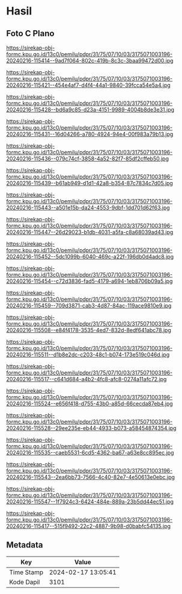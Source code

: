 # Hasil

## Foto C Plano

https://sirekap-obj-formc.kpu.go.id/13c0/pemilu/pdpr/31/75/07/10/03/3175071003196-20240216-115414--9ad7f064-802c-419b-8c3c-3baa99472d00.jpg

https://sirekap-obj-formc.kpu.go.id/13c0/pemilu/pdpr/31/75/07/10/03/3175071003196-20240216-115421--454e4af7-d4f4-44a1-9840-39fcca54e5a4.jpg

https://sirekap-obj-formc.kpu.go.id/13c0/pemilu/pdpr/31/75/07/10/03/3175071003196-20240216-115428--bd6a9c85-d23a-4151-9989-4004b8de3e31.jpg

https://sirekap-obj-formc.kpu.go.id/13c0/pemilu/pdpr/31/75/07/10/03/3175071003196-20240216-115431--16d04266-a780-4924-94e4-00f983a79b13.jpg

https://sirekap-obj-formc.kpu.go.id/13c0/pemilu/pdpr/31/75/07/10/03/3175071003196-20240216-115436--079c74cf-3858-4a52-82f7-85df2cffeb50.jpg

https://sirekap-obj-formc.kpu.go.id/13c0/pemilu/pdpr/31/75/07/10/03/3175071003196-20240216-115439--b61ab949-d1d1-42a8-b354-87c7834c7d05.jpg

https://sirekap-obj-formc.kpu.go.id/13c0/pemilu/pdpr/31/75/07/10/03/3175071003196-20240216-115443--a501e15b-da24-4553-9dbf-1dd701d62f63.jpg

https://sirekap-obj-formc.kpu.go.id/13c0/pemilu/pdpr/31/75/07/10/03/3175071003196-20240216-115447--26d29023-b1db-4031-a5fa-c8a68039ad43.jpg

https://sirekap-obj-formc.kpu.go.id/13c0/pemilu/pdpr/31/75/07/10/03/3175071003196-20240216-115452--5dc1099b-6040-469c-a22f-196db0d4adc8.jpg

https://sirekap-obj-formc.kpu.go.id/13c0/pemilu/pdpr/31/75/07/10/03/3175071003196-20240216-115454--c72d3836-fad5-4179-a694-1eb8706b09a5.jpg

https://sirekap-obj-formc.kpu.go.id/13c0/pemilu/pdpr/31/75/07/10/03/3175071003196-20240216-115459--709d3871-cab3-4d87-84ac-119ace9810e9.jpg

https://sirekap-obj-formc.kpu.go.id/13c0/pemilu/pdpr/31/75/07/10/03/3175071003196-20240216-115508--e84f4178-3535-4ed7-832d-8edf641abc78.jpg

https://sirekap-obj-formc.kpu.go.id/13c0/pemilu/pdpr/31/75/07/10/03/3175071003196-20240216-115511--d1b8e2dc-c203-48c1-b074-173e519c046d.jpg

https://sirekap-obj-formc.kpu.go.id/13c0/pemilu/pdpr/31/75/07/10/03/3175071003196-20240216-115517--c641d684-a4b2-4fc8-afc8-0274a11afc72.jpg

https://sirekap-obj-formc.kpu.go.id/13c0/pemilu/pdpr/31/75/07/10/03/3175071003196-20240216-115524--e656f418-d755-43b0-a85d-66cecda87eb4.jpg

https://sirekap-obj-formc.kpu.go.id/13c0/pemilu/pdpr/31/75/07/10/03/3175071003196-20240216-115528--29ee235e-eb44-4933-b073-a58454874354.jpg

https://sirekap-obj-formc.kpu.go.id/13c0/pemilu/pdpr/31/75/07/10/03/3175071003196-20240216-115535--caeb5531-6cd5-4362-ba67-a63e8cc895ec.jpg

https://sirekap-obj-formc.kpu.go.id/13c0/pemilu/pdpr/31/75/07/10/03/3175071003196-20240216-115543--2ea6bb73-7566-4c40-82e7-4e50613e0ebc.jpg

https://sirekap-obj-formc.kpu.go.id/13c0/pemilu/pdpr/31/75/07/10/03/3175071003196-20240216-115547--1f7924c3-6424-484e-889a-23b5dd44ec51.jpg

https://sirekap-obj-formc.kpu.go.id/13c0/pemilu/pdpr/31/75/07/10/03/3175071003196-20240216-115417--515f9492-22c2-4887-9b98-d0babfc54135.jpg


## Metadata

| Key        | Value               |
| ---------- | ------------------- |
| Time Stamp | 2024-02-17 13:05:41 |
| Kode Dapil | 3101                |



